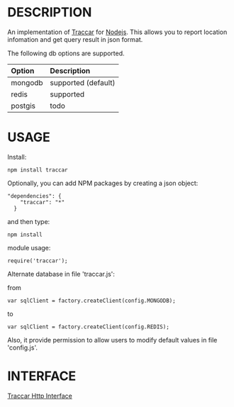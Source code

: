 DESCRIPTION
============

An implementation of [Traccar](https://www.traccar.org) for [Nodejs](http://nodejs.org/). This allows you to report location infomation and get query result in json format.

The following db options are supported.

 Option                                       | Description
:---------------------------------------------|:----------------------
mongodb                                       | supported (default)
redis                                         | supported
postgis                                       | todo

USAGE
============

Install:

```
npm install traccar
```

Optionally, you can add NPM packages by creating a json object:

```
"dependencies": {
    "traccar": "*"
  }
```

and then type:

```
npm install
```

module usage:

```
require('traccar');
```

Alternate database in file 'traccar.js':

from

```
var sqlClient = factory.createClient(config.MONGODB);
```
to

```
var sqlClient = factory.createClient(config.REDIS);
```

Also, it provide permission to allow users to modify default values in file 'config.js'.

INTERFACE
============

[Traccar Http Interface](https://github.com/goshx/node-traccar/wiki/Interface)
